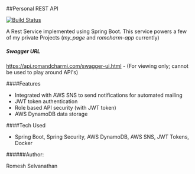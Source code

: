##Personal REST API

[![Build Status](https://travis-ci.org/rselvanathan/romcharm-rest.svg?branch=master)](https://travis-ci.org/rselvanathan/romcharm-rest)

A Rest Service implemented using Spring Boot. This service powers a few of my private Projects (_my_page_ and _romcharm-app_ 
currently)

##### Swagger URL 
https://api.romandcharmi.com/swagger-ui.html - 
(For viewing only; cannot be used to play around API's)

####Features
 - Integrated with AWS SNS to send notifications for automated mailing
 - JWT token authentication
 - Role based API security (with JWT token)
 - AWS DynamoDB data storage
 
####Tech Used 
 - Spring Boot, Spring Security, AWS DynamoDB, AWS SNS, JWT Tokens, Docker

######Author:

Romesh Selvanathan